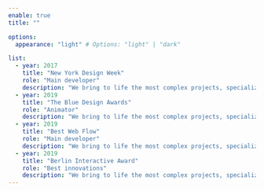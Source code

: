 ```yaml
---
enable: true
title: ""

options:
  appearance: "light" # Options: "light" | "dark"

list:
  - year: 2017
    title: "New York Design Week"
    role: "Main developer"
    description: "We bring to life the most complex projects, specialize"
  - year: 2019
    title: "The Blue Design Awards"
    role: "Animator"
    description: "We bring to life the most complex projects, specialize"
  - year: 2019
    title: "Best Web Flow"
    role: "Main developer"
    description: "We bring to life the most complex projects, specialize"
  - year: 2019
    title: "Berlin Interactive Award"
    role: "Best innovations"
    description: "We bring to life the most complex projects, specialize"
---
```

